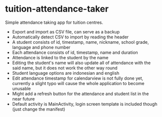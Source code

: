 # tuition-attendance-taker
Simple attendance taking app for tuition centres.

- Export and import as CSV file, can serve as a backup
- Automatically detect CSV to import by reading the header
- A student consists of id, timestamp, name, nickname, school grade, language and phone number
- Each attendance consists of id, timestamp, name and duration
- Attendance is linked to the student by the name
- Editing the student's name will also update all of attendance with the said name, but it does not work the other way round
- Student language options are indonesian and english
- Edit attendance timestamp for calendarview is not fully done yet, currently a slight typo will cause the whole application to become unusable
- Might add a refresh button for the attendance and student list in the near future
- Default activity is MainActivity, login screen template is included though (just change the manifest)
